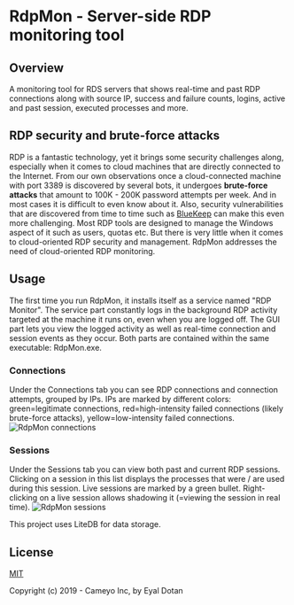# RdpMon - Server-side RDP monitoring tool

## Overview
A monitoring tool for RDS servers that shows real-time and past RDP connections along with source IP, success and failure counts, logins, active and past session, executed processes and more.

## RDP security and brute-force attacks
RDP is a fantastic technology, yet it brings some security challenges along, especially when it comes to cloud machines that are directly connected to the Internet. From our own observations once a cloud-connected machine with port 3389 is discovered by several bots, it undergoes **brute-force attacks** that amount to 100K - 200K password attempts per week. And in most cases it is difficult to even know about it. Also, security vulnerabilities that are discovered from time to time such as [BlueKeep](https://en.wikipedia.org/wiki/BlueKeep) can make this even more challenging.
Most RDP tools are designed to manage the Windows aspect of it such as users, quotas etc. But there is very little when it comes to cloud-oriented RDP security and management. RdpMon addresses the need of cloud-oriented RDP monitoring.

## Usage
The first time you run RdpMon, it installs itself as a service named "RDP Monitor". The service part constantly logs in the background RDP activity targeted at the machine it runs on, even when you are logged off. The GUI part lets you view the logged activity as well as real-time connection and session events as they occur. Both parts are contained within the same executable: RdpMon.exe.

### Connections
Under the Connections tab you can see RDP connections and connection attempts, grouped by IPs. IPs are marked by different colors: green=legitimate connections, red=high-intensity failed connections (likely brute-force attacks), yellow=low-intensity failed connections.
![RdpMon connections](https://files.cameyo.com/resources/rdpmon-connects-1.png)

### Sessions
Under the Sessions tab you can view both past and current RDP sessions. Clicking on a session in this list displays the processes that were / are used during this session. Live sessions are marked by a green bullet. Right-clicking on a live session allows shadowing it (=viewing the session in real time).
![RdpMon sessions](https://files.cameyo.com/resources/rdpmon-sessions-1.png)

This project uses LiteDB for data storage.

## License

[MIT](http://opensource.org/licenses/MIT)

Copyright (c) 2019 - Cameyo Inc, by Eyal Dotan

